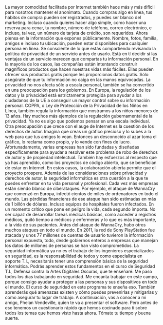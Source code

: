 La mayor comodidad facilitada por Internet también hace más y más difícil para
nosotros mantener el anonimato. Cuando compras algo en línea, tus hábitos de compra pueden ser registrados, y puedes ser blanco del marketing. Incluso cuando quieres hacer algo simple, como hacer una reserva para cenar, tu nombre, número de teléfono, correo electrónico, e incluso, tal vez, un número de
tarjeta de crédito, son requeridos. Ahora piensa en la información que expones públicamente. Nombre, fotos, familia, amigos e incluso tu ubicación, pueden estar disponibles para
cualquier persona en línea. Sé consciente de lo que estás compartiendo revisando la política de privacidad de un servicio antes de usarlo. Está en tí decidir si las ventajas de un servicio merecen que compartas tu información personal. En la mayoría de los casos, las
compañías están intentando construir magníficos
productos que hacen nuestras vidas más fáciles. Ellas pueden ofrecer sus productos gratis
porque les proporcionas datos gratis. Sólo asegúrate de que tu información
no caiga en las manos equivocadas. La privacidad no nos afecta sólo a escala personal, también se ha convertido en
una preocupación para los gobiernos. En Europa, la regulación de los datos y la privacidad está estrictamente protegida para ayudar a los ciudadanos de la UE a
conseguir un mayor control sobre su información personal. COPPA, o Ley de Protección de la
Privacidad de los Niños en Línea, también regula la información que
mostramos a los niños menores de 13 años. Hay muchos más ejemplos de la
regulación gubernamental de la privacidad. Ya no es algo que podemos pensar en una escala individual. Otra preocupación que crece con el auge de
Internet es la cuestión de los derechos de autor. Imagina que creas un gráfico precioso y lo
subes a la web para que tus amigos lo vean. Entonces un desconocido al azar toma el gráfico, lo reclama como propio, y lo vende con fines de lucro. Afortunadamente, varias empresas han
sido fundadas y diseñadas específicamente para ayudar a resolver este problema de robo de
derechos de autor y de propiedad intelectual. También hay esfuerzos al respecto que ya has aprendido, como los proyectos de código abierto, que se benefician de estar en Internet. En estos casos, la colaboración abierta
permite que el proyecto prospere. Además de las consideraciones
sobre privacidad y derechos de autor, la seguridad informática es otra cuestión a la que te puedes enfrentar en tu vida personal y profesional. Cada vez más empresas están siendo blanco de ciberataques. Por ejemplo, el ataque de WannaCry que comenzó en Europa, infectó cientos de miles de ordenadores en todo el mundo. Las pérdidas financieras de ese ataque han
sido estimadas en más de 1 billón de dólares. Incluso equipos de hospitales fueron infectados. En un momento crítico que pone
en peligro la vida, cada segundo importa. No ser capaz de desarrollar tareas médicas básicas, como acceder a registros médicos, quitó tiempo a médicos y enfermeras y lo que
es más importante, a la vida de sus pacientes. Antes del ataque de WannaCry, hubo otros muchos ataques en todo el mundo. En 2011, la red de Sony PlayStation fue atacada y unos 77 millones de cuentas de usuario
tuvieron la información personal expuesta, todo, desde gobiernos enteros a empresas que manejan los datos de millones de
personas se han visto comprometidos. La seguridad informática ya no es el trabajo de
los ingenieros especializados en seguridad, es la responsabilidad de todos y como especialista en soporte T.I., necesitarás tener una comprensión
básica de la seguridad informática. Podrás aprender estos
fundamentos en el curso de Seguridad T.I., Defensa contra la Artes Digitales Oscuras, que te enseñaré. Me paso todos los días trabajando en seguridad. Me encanta trabajar en este campo, porque consigo ayudar a proteger a las
personas y sus dispositivos en todo el mundo. El curso de seguridad en este programa te enseña eso. También aprenderás qué amenazas existen y cómo puedes prevenirlas y mitigarlas y cómo asegurar tu lugar de trabajo. A continuación, vas a conocer a mi amigo, Phelan Vendeville, quien te va a presentar el software. Pero antes de eso tenemos un cuestionario rápido que hemos cocinado para ti sobre todos los
temas que hemos visto hasta ahora. Tómate tu tiempo y buena suerte.